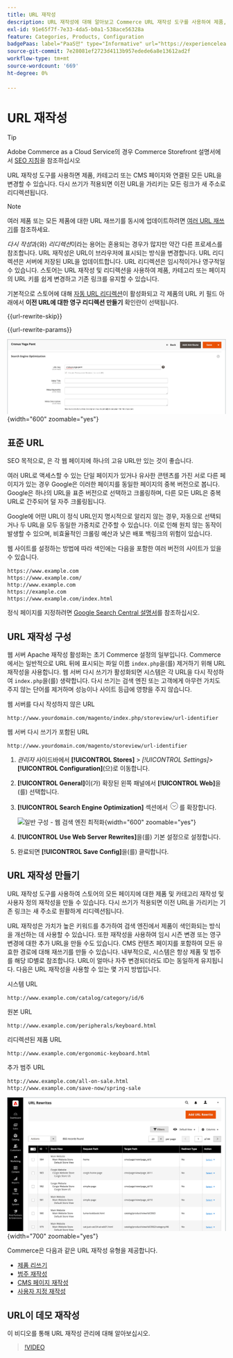 ```yaml
---
title: URL 재작성
description: URL 재작성에 대해 알아보고 Commerce URL 재작성 도구를 사용하여 제품, 카테고리 또는 CMS 페이지와 연결된 URL을 변경하는 방법에 대해 알아봅니다.
exl-id: 91e65f7f-7e33-4da5-b0a1-538ace56328a
feature: Categories, Products, Configuration
badgePaas: label="PaaS만" type="Informative" url="https://experienceleague.adobe.com/en/docs/commerce/user-guides/product-solutions" tooltip="Adobe Commerce 온 클라우드 프로젝트(Adobe 관리 PaaS 인프라) 및 온프레미스 프로젝트에만 적용됩니다."
source-git-commit: 7e28081ef2723d4113b957edede6a8e13612ad2f
workflow-type: tm+mt
source-wordcount: '669'
ht-degree: 0%

---
```


# URL 재작성

>[!TIP]
>
>Adobe Commerce as a Cloud Service의 경우 Commerce Storefront 설명서에서 [SEO 지침](https://experienceleague.adobe.com/developer/commerce/storefront/setup/seo/indexing/)을 참조하십시오

URL 재작성 도구를 사용하면 제품, 카테고리 또는 CMS 페이지와 연결된 모든 URL을 변경할 수 있습니다. 다시 쓰기가 적용되면 이전 URL을 가리키는 모든 링크가 새 주소로 리디렉션됩니다.

>[!NOTE]
>
>여러 제품 또는 모든 제품에 대한 URL 재쓰기를 동시에 업데이트하려면 [여러 URL 재쓰기](url-rewrite-product.md#multiple-url-rewrites)를 참조하세요.

_다시 작성_&#x200B;과(와) _리디렉션_&#x200B;이라는 용어는 혼용되는 경우가 많지만 약간 다른 프로세스를 참조합니다. URL 재작성은 URL이 브라우저에 표시되는 방식을 변경합니다. URL 리디렉션은 서버에 저장된 URL을 업데이트합니다. URL 리디렉션은 임시적이거나 영구적일 수 있습니다. 스토어는 URL 재작성 및 리디렉션을 사용하여 제품, 카테고리 또는 페이지의 URL 키를 쉽게 변경하고 기존 링크를 유지할 수 있습니다.

기본적으로 스토어에 대해 [자동 URL 리디렉션](url-redirect-product-automatic.md)이 활성화되고 각 제품의 URL 키 필드 아래에서 **이전 URL에 대한 영구 리디렉션 만들기** 확인란이 선택됩니다.

{{url-rewrite-skip}}

{{url-rewrite-params}}

![검색 엔진 최적화 - 영구 URL 리디렉션 만들기](./assets/product-search-engine-optimization-create-permanent-redirect.png){width="600" zoomable="yes"}

## 표준 URL

SEO 목적으로, 은 각 웹 페이지에 하나의 고유 URL만 있는 것이 좋습니다.

여러 URL로 액세스할 수 있는 단일 페이지가 있거나 유사한 콘텐츠를 가진 서로 다른 페이지가 있는 경우 Google은 이러한 페이지를 동일한 페이지의 중복 버전으로 봅니다. Google은 하나의 URL을 표준 버전으로 선택하고 크롤링하며, 다른 모든 URL은 중복 URL로 간주되어 덜 자주 크롤링됩니다.

Google에 어떤 URL이 정식 URL인지 명시적으로 알리지 않는 경우, 자동으로 선택되거나 두 URL을 모두 동일한 가중치로 간주할 수 있습니다. 이로 인해 원치 않는 동작이 발생할 수 있으며, 비효율적인 크롤링 예산과 낮은 배포 백링크의 위험이 있습니다.

웹 사이트를 설정하는 방법에 따라 색인에는 다음을 포함한 여러 버전의 사이트가 있을 수 있습니다.

    https://www.example.com
    https://www.example.com/
    http://www.example.com
    https://example.com
    https://www.example.com/index.html

정식 페이지를 지정하려면 [Google Search Central 설명서](https://developers.google.com/search/docs/crawling-indexing/consolidate-duplicate-urls)를 참조하십시오.

## URL 재작성 구성

웹 서버 Apache 재작성 활성화는 초기 Commerce 설정의 일부입니다. Commerce에서는 일반적으로 URL 뒤에 표시되는 파일 이름 `index.php`을(를) 제거하기 위해 URL 재작성을 사용합니다. 웹 서버 다시 쓰기가 활성화되면 시스템은 각 URL을 다시 작성하여 `index.php`을(를) 생략합니다. 다시 쓰기는 검색 엔진 또는 고객에게 아무런 가치도 주지 않는 단어를 제거하며 성능이나 사이트 등급에 영향을 주지 않습니다.

웹 서버를 다시 작성하지 않은 URL

    http://www.yourdomain.com/magento/index.php/storeview/url-identifier

웹 서버 다시 쓰기가 포함된 URL

    http://www.yourdomain.com/magento/storeview/url-identifier

1. _관리자_ 사이드바에서 **[!UICONTROL Stores]** > _[!UICONTROL Settings]_>**[!UICONTROL Configuration]**(으)로 이동합니다.

1. **[!UICONTROL General]**&#x200B;이(가) 확장된 왼쪽 패널에서 **[!UICONTROL Web]**&#x200B;을(를) 선택합니다.

1. **[!UICONTROL Search Engine Optimization]** 섹션에서 ![확장 선택기](../assets/icon-display-expand.png)를 확장합니다.

   ![일반 구성 - 웹 검색 엔진 최적화](../configuration-reference/general/assets/web-search-engine-optimization.png){width="600" zoomable="yes"}

1. **[!UICONTROL Use Web Server Rewrites]**&#x200B;을(를) 기본 설정으로 설정합니다.

1. 완료되면 **[!UICONTROL Save Config]**&#x200B;을(를) 클릭합니다.

## URL 재작성 만들기

URL 재작성 도구를 사용하여 스토어의 모든 페이지에 대한 제품 및 카테고리 재작성 및 사용자 정의 재작성을 만들 수 있습니다. 다시 쓰기가 적용되면 이전 URL을 가리키는 기존 링크는 새 주소로 원활하게 리디렉션됩니다.

URL 재작성은 가치가 높은 키워드를 추가하여 검색 엔진에서 제품이 색인화되는 방식을 개선하는 데 사용할 수 있습니다. 또한 재작성을 사용하여 임시 시즌 변경 또는 영구 변경에 대한 추가 URL을 만들 수도 있습니다. CMS 컨텐츠 페이지를 포함하여 모든 유효한 경로에 대해 재쓰기를 만들 수 있습니다. 내부적으로, 시스템은 항상 제품 및 범주를 해당 ID별로 참조합니다. URL이 얼마나 자주 변경되더라도 ID는 동일하게 유지됩니다. 다음은 URL 재작성을 사용할 수 있는 몇 가지 방법입니다.

시스템 URL

    http://www.example.com/catalog/category/id/6

원본 URL

    http://www.example.com/peripherals/keyboard.html

리디렉션된 제품 URL

    http://www.example.com/ergonomic-keyboard.html

추가 범주 URL

    http://www.example.com/all-on-sale.html
    http://www.example.com/save-now/spring-sale

![URL이 표 재작성](./assets/url-rewrites.png){width="700" zoomable="yes"}

Commerce은 다음과 같은 URL 재작성 유형을 제공합니다.

* [제품 리쓰기](url-rewrite-product.md)
* [범주 재작성](url-rewrite-category.md)
* [CMS 페이지 재작성](url-rewrite-cms-page.md)
* [사용자 지정 재작성](url-rewrite-custom.md)

## URL이 데모 재작성

이 비디오를 통해 URL 재작성 관리에 대해 알아보십시오.

>[!VIDEO](https://video.tv.adobe.com/v/343751?quality=12&learn=on)
